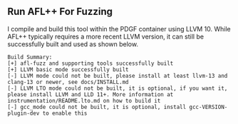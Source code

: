 ## Run AFL++ For Fuzzing

I compile and build this tool within the PDGF container using LLVM 10. While AFL++ typically requires a more recent LLVM version, it can still be successfully built and used as shown below.
```text
Build Summary:
[+] afl-fuzz and supporting tools successfully built
[+] LLVM basic mode successfully built
[-] LLVM mode could not be built, please install at least llvm-13 and clang-13 or newer, see docs/INSTALL.md
[-] LLVM LTO mode could not be built, it is optional, if you want it, please install LLVM and LLD 11+. More information at instrumentation/README.lto.md on how to build it
[-] gcc_mode could not be built, it is optional, install gcc-VERSION-plugin-dev to enable this
```

